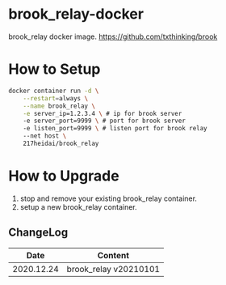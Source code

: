 # brook_relay-docker
brook_relay docker image. <https://github.com/txthinking/brook>

# How to Setup
```bash
docker container run -d \
    --restart=always \
    --name brook_relay \
    -e server_ip=1.2.3.4 \ # ip for brook server
    -e server_port=9999 \ # port for brook server
    -e listen_port=9999 \ # listen port for brook relay
    --net host \
    217heidai/brook_relay
```

# How to Upgrade
1. stop and remove your existing brook_relay container.
2. setup a new brook_relay container.

## ChangeLog
| Date      | Content                                                              |
|-----------|----------------------------------------------------------------------|
| 2020.12.24 | brook_relay v20210101 |
